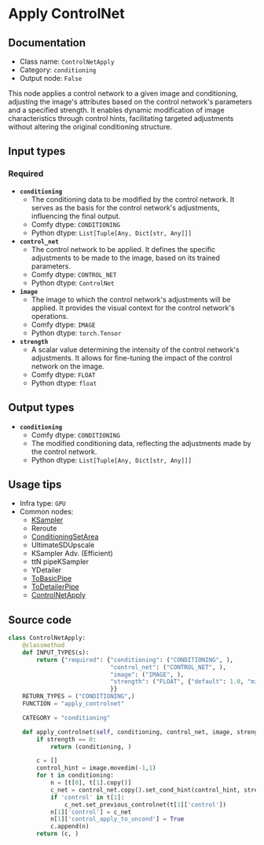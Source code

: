 # Apply ControlNet
## Documentation
- Class name: `ControlNetApply`
- Category: `conditioning`
- Output node: `False`

This node applies a control network to a given image and conditioning, adjusting the image's attributes based on the control network's parameters and a specified strength. It enables dynamic modification of image characteristics through control hints, facilitating targeted adjustments without altering the original conditioning structure.
## Input types
### Required
- **`conditioning`**
    - The conditioning data to be modified by the control network. It serves as the basis for the control network's adjustments, influencing the final output.
    - Comfy dtype: `CONDITIONING`
    - Python dtype: `List[Tuple[Any, Dict[str, Any]]]`
- **`control_net`**
    - The control network to be applied. It defines the specific adjustments to be made to the image, based on its trained parameters.
    - Comfy dtype: `CONTROL_NET`
    - Python dtype: `ControlNet`
- **`image`**
    - The image to which the control network's adjustments will be applied. It provides the visual context for the control network's operations.
    - Comfy dtype: `IMAGE`
    - Python dtype: `torch.Tensor`
- **`strength`**
    - A scalar value determining the intensity of the control network's adjustments. It allows for fine-tuning the impact of the control network on the image.
    - Comfy dtype: `FLOAT`
    - Python dtype: `float`
## Output types
- **`conditioning`**
    - Comfy dtype: `CONDITIONING`
    - The modified conditioning data, reflecting the adjustments made by the control network.
    - Python dtype: `List[Tuple[Any, Dict[str, Any]]]`
## Usage tips
- Infra type: `GPU`
- Common nodes:
    - [KSampler](../../Comfy/Nodes/KSampler.md)
    - Reroute
    - [ConditioningSetArea](../../Comfy/Nodes/ConditioningSetArea.md)
    - UltimateSDUpscale
    - KSampler Adv. (Efficient)
    - ttN pipeKSampler
    - YDetailer
    - [ToBasicPipe](../../ComfyUI-Impact-Pack/Nodes/ToBasicPipe.md)
    - [ToDetailerPipe](../../ComfyUI-Impact-Pack/Nodes/ToDetailerPipe.md)
    - [ControlNetApply](../../Comfy/Nodes/ControlNetApply.md)



## Source code
```python
class ControlNetApply:
    @classmethod
    def INPUT_TYPES(s):
        return {"required": {"conditioning": ("CONDITIONING", ),
                             "control_net": ("CONTROL_NET", ),
                             "image": ("IMAGE", ),
                             "strength": ("FLOAT", {"default": 1.0, "min": 0.0, "max": 10.0, "step": 0.01})
                             }}
    RETURN_TYPES = ("CONDITIONING",)
    FUNCTION = "apply_controlnet"

    CATEGORY = "conditioning"

    def apply_controlnet(self, conditioning, control_net, image, strength):
        if strength == 0:
            return (conditioning, )

        c = []
        control_hint = image.movedim(-1,1)
        for t in conditioning:
            n = [t[0], t[1].copy()]
            c_net = control_net.copy().set_cond_hint(control_hint, strength)
            if 'control' in t[1]:
                c_net.set_previous_controlnet(t[1]['control'])
            n[1]['control'] = c_net
            n[1]['control_apply_to_uncond'] = True
            c.append(n)
        return (c, )

```
